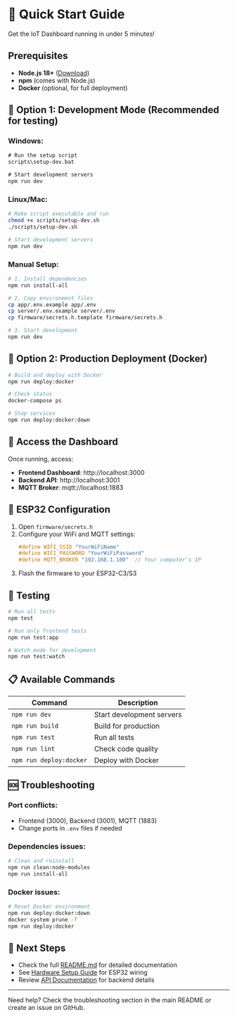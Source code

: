 # 🚀 Quick Start Guide

Get the IoT Dashboard running in under 5 minutes!

## Prerequisites

- **Node.js 18+** ([Download](https://nodejs.org/))
- **npm** (comes with Node.js)
- **Docker** (optional, for full deployment)

## 🎯 Option 1: Development Mode (Recommended for testing)

### Windows:
```cmd
# Run the setup script
scripts\setup-dev.bat

# Start development servers
npm run dev
```

### Linux/Mac:
```bash
# Make script executable and run
chmod +x scripts/setup-dev.sh
./scripts/setup-dev.sh

# Start development servers
npm run dev
```

### Manual Setup:
```bash
# 1. Install dependencies
npm run install-all

# 2. Copy environment files
cp app/.env.example app/.env
cp server/.env.example server/.env
cp firmware/secrets.h.template firmware/secrets.h

# 3. Start development
npm run dev
```

## 🐳 Option 2: Production Deployment (Docker)

```bash
# Build and deploy with Docker
npm run deploy:docker

# Check status
docker-compose ps

# Stop services
npm run deploy:docker:down
```

## 📱 Access the Dashboard

Once running, access:
- **Frontend Dashboard**: http://localhost:3000
- **Backend API**: http://localhost:3001
- **MQTT Broker**: mqtt://localhost:1883

## 🔧 ESP32 Configuration

1. Open `firmware/secrets.h` 
2. Configure your WiFi and MQTT settings:
   ```cpp
   #define WIFI_SSID "YourWiFiName"
   #define WIFI_PASSWORD "YourWiFiPassword"
   #define MQTT_BROKER "192.168.1.100"  // Your computer's IP
   ```
3. Flash the firmware to your ESP32-C3/S3

## 🧪 Testing

```bash
# Run all tests
npm test

# Run only frontend tests
npm run test:app

# Watch mode for development
npm run test:watch
```

## 📋 Available Commands

| Command | Description |
|---------|-------------|
| `npm run dev` | Start development servers |
| `npm run build` | Build for production |
| `npm run test` | Run all tests |
| `npm run lint` | Check code quality |
| `npm run deploy:docker` | Deploy with Docker |

## 🆘 Troubleshooting

### Port conflicts:
- Frontend (3000), Backend (3001), MQTT (1883)
- Change ports in `.env` files if needed

### Dependencies issues:
```bash
# Clean and reinstall
npm run clean:node-modules
npm run install-all
```

### Docker issues:
```bash
# Reset Docker environment
npm run deploy:docker:down
docker system prune -f
npm run deploy:docker
```

## 📖 Next Steps

- Check the full [README.md](../README.md) for detailed documentation
- See [Hardware Setup Guide](firmware/README.md) for ESP32 wiring
- Review [API Documentation](server/README.md) for backend details

---

Need help? Check the troubleshooting section in the main README or create an issue on GitHub.